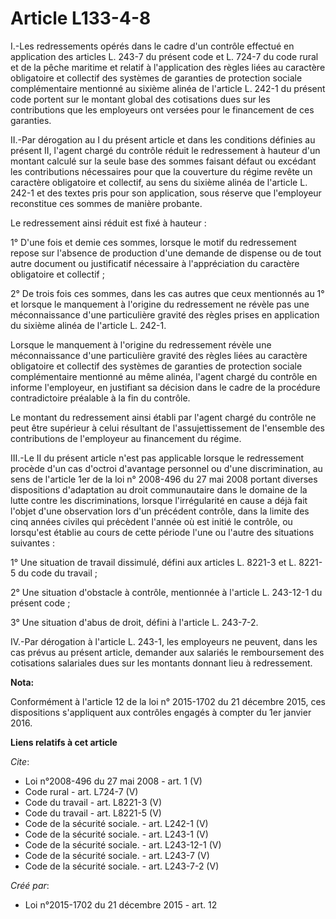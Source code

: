 # Article L133-4-8

I.-Les redressements opérés dans le cadre d'un contrôle effectué en application des articles L. 243-7 du présent code et L.
724-7 du code rural et de la pêche maritime et relatif à l'application des règles liées au caractère obligatoire et collectif
des systèmes de garanties de protection sociale complémentaire mentionné au sixième alinéa de l'article L. 242-1 du présent
code portent sur le montant global des cotisations dues sur les contributions que les employeurs ont versées pour le
financement de ces garanties. 

II.-Par dérogation au I du présent article et dans les conditions définies au présent II, l'agent chargé du contrôle réduit
le redressement à hauteur d'un montant calculé sur la seule base des sommes faisant défaut ou excédant les contributions
nécessaires pour que la couverture du régime revête un caractère obligatoire et collectif, au sens du sixième alinéa de
l'article L. 242-1 et des textes pris pour son application, sous réserve que l'employeur reconstitue ces sommes de manière
probante. 

Le redressement ainsi réduit est fixé à hauteur : 

1° D'une fois et demie ces sommes, lorsque le motif du redressement repose sur l'absence de production d'une demande de
dispense ou de tout autre document ou justificatif nécessaire à l'appréciation du caractère obligatoire et collectif ; 

2° De trois fois ces sommes, dans les cas autres que ceux mentionnés au 1° et lorsque le manquement à l'origine du
redressement ne révèle pas une méconnaissance d'une particulière gravité des règles prises en application du sixième alinéa
de l'article L. 242-1. 

Lorsque le manquement à l'origine du redressement révèle une méconnaissance d'une particulière gravité des règles liées au
caractère obligatoire et collectif des systèmes de garanties de protection sociale complémentaire mentionné au même alinéa,
l'agent chargé du contrôle en informe l'employeur, en justifiant sa décision dans le cadre de la procédure contradictoire
préalable à la fin du contrôle. 

Le montant du redressement ainsi établi par l'agent chargé du contrôle ne peut être supérieur à celui résultant de
l'assujettissement de l'ensemble des contributions de l'employeur au financement du régime. 

III.-Le II du présent article n'est pas applicable lorsque le redressement procède d'un cas d'octroi d'avantage personnel ou
d'une discrimination, au sens de l'article 1er de la loi n° 2008-496 du 27 mai 2008 portant diverses dispositions
d'adaptation au droit communautaire dans le domaine de la lutte contre les discriminations, lorsque l'irrégularité en cause a
déjà fait l'objet d'une observation lors d'un précédent contrôle, dans la limite des cinq années civiles qui précèdent
l'année où est initié le contrôle, ou lorsqu'est établie au cours de cette période l'une ou l'autre des situations
suivantes : 

1° Une situation de travail dissimulé, défini aux articles L. 8221-3 et L. 8221-5 du code du travail ; 

2° Une situation d'obstacle à contrôle, mentionnée à l'article L. 243-12-1 du présent code ; 

3° Une situation d'abus de droit, défini à l'article L. 243-7-2. 

IV.-Par dérogation à l'article L. 243-1, les employeurs ne peuvent, dans les cas prévus au présent article, demander aux
salariés le remboursement des cotisations salariales dues sur les montants donnant lieu à redressement.

**Nota:**

Conformément à l'article 12 de la loi n° 2015-1702 du 21 décembre 2015, ces dispositions s'appliquent aux contrôles engagés à
compter du 1er janvier 2016.

**Liens relatifs à cet article**

_Cite_:

  - Loi n°2008-496 du 27 mai 2008 - art. 1 (V)
  - Code rural - art. L724-7 (V)
  - Code du travail - art. L8221-3 (V)
  - Code du travail - art. L8221-5 (V)
  - Code de la sécurité sociale. - art. L242-1 (V)
  - Code de la sécurité sociale. - art. L243-1 (V)
  - Code de la sécurité sociale. - art. L243-12-1 (V)
  - Code de la sécurité sociale. - art. L243-7 (V)
  - Code de la sécurité sociale. - art. L243-7-2 (V)

_Créé par_:

  - Loi n°2015-1702 du 21 décembre 2015 - art. 12
